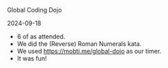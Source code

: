 Global Coding Dojo

2024-09-18
- 6 of as attended.
- We did the (Reverse) Roman Numerals kata.
- We used https://mobti.me/global-dojo as our timer.
- It was fun!